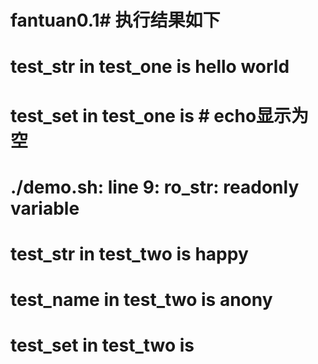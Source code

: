 # fantuan0.1# 执行结果如下
# test_str in test_one is hello world
# test_set in test_one is               # echo显示为空
# ./demo.sh: line 9: ro_str: readonly variable
# test_str in test_two is happy
# test_name in test_two is anony
# test_set in test_two is       
